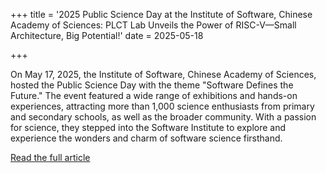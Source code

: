 +++
title = '2025 Public Science Day at the Institute of Software, Chinese Academy of Sciences: PLCT Lab Unveils the Power of RISC-V—Small Architecture, Big Potential!'
date = 2025-05-18

+++

On May 17, 2025, the Institute of Software, Chinese Academy of Sciences, hosted the Public Science Day with the theme "Software Defines the Future." The event featured a wide range of exhibitions and hands-on experiences, attracting more than 1,000 science enthusiasts from primary and secondary schools, as well as the broader community. With a passion for science, they stepped into the Software Institute to explore and experience the wonders and charm of software science firsthand.

[Read the full article](https://mp.weixin.qq.com/s/lXXLUuNh_aOBXEh3oXxECw)

